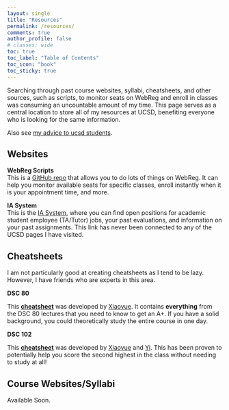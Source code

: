 ```yaml
---
layout: single
title: "Resources"
permalink: /resources/
comments: true
author_profile: false
# classes: wide
toc: true
toc_label: "Table of Contents"
toc_icon: "book"
toc_sticky: true
---
```


Searching through past course websites, syllabi, cheatsheets, and other sources, such as scripts, to monitor seats on WebReg and enroll in classes was consuming an uncountable amount of my time. This page serves as a central location to store all of my resources at UCSD, benefiting everyone who is looking for the same information.

Also see [my advice to ucsd students](../advice).

## Websites


**WebReg Scripts**  
This is a [GitHub repo](https://github.com/ewang2002/webweg) that allows you to do lots of things on WebReg. It can help you monitor available seats for specific classes, enroll instantly when it is your appointment time, and more.


**IA System**  
This is the [IA System](https://academicaffairs.ucsd.edu/Modules/ASES/Default.aspx), where you can find open positions for academic student employee (TA/Tutor) jobs, your past evaluations, and information on your past assignments. This link has never been connected to any of the UCSD pages I have visited.







## Cheatsheets

I am not particularly good at creating cheatsheets as I tend to be lazy. However, I have friends who are experts in this area.


**DSC 80**

This **[cheatsheet](../assets/pdfs/cheatsheet/dsc80_cs.pdf)** was developed by [Xiaoyue](https://dpwxy.github.io/xiaoyuewang15.github.io/). It contains **everything** from the DSC 80 lectures that you need to know to get an A+. If you have a solid background, you could theoretically study the entire course in one day.

**DSC 102**

This **[cheatsheet](../assets/pdfs/cheatsheet/dsc102_cs.pdf)** was developed by [Xiaoyue](https://dpwxy.github.io/xiaoyuewang15.github.io/) and [Yi](https://jerryli1019.github.io/jerryliyi.github.io/). This has been proven to potentially help you score the second highest in the class without needing to study at all!


## Course Websites/Syllabi

Available Soon.
  
<!-- | Course Name | Instructor         | Website                       |
| :----:        |    :----:   |          :----: |
| DSC Courses | All Available      | [link](dsc-courses.github.io) |
| DSC Courses | All Available      | [link](dsc-courses.github.io) |
| DSC Courses | All Available      | [link](dsc-courses.github.io) |
| DSC Courses | All Available      | [link](dsc-courses.github.io) |
| DSC Courses | All Available      | [link](dsc-courses.github.io) | -->









